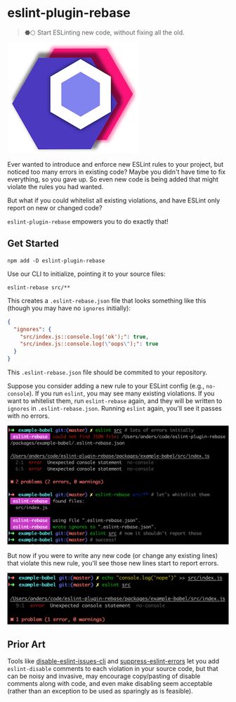 # eslint-plugin-rebase
> ⬣⬡ Start ESLinting new code, without fixing all the old.

![logo](docs/logo-300.png)

Ever wanted to introduce and enforce new ESLint rules to your project, but noticed too many errors in existing code?
Maybe you didn't have time to fix everything, so you gave up.
So even new code is being added that might violate the rules you had wanted.

But what if you could whitelist all existing violations, and have ESLint only report on new or changed code?

`eslint-plugin-rebase` empowers you to do exactly that!

## Get Started

```shell
npm add -D eslint-plugin-rebase
```

Use our CLI to initialize, pointing it to your source files:

```shell
eslint-rebase src/**
```

This creates a `.eslint-rebase.json` file that looks something like this (though you may have no `ignores` initially):

```json
{
  "ignores": {
    "src/index.js::console.log('ok');": true,
    "src/index.js::console.log(\"oops\");": true
  }
}
```

This `.eslint-rebase.json` file should be commited to your repository.

Suppose you consider adding a new rule to your ESLint config (e.g., `no-console`).
If you run `eslint`, you may see many existing violations.
If you want to whitelist them, run `eslint-rebase` again, and they will be written to `ignores` in `.eslint-rebase.json`.
Running `eslint` again, you'll see it passes with no errors.

![](docs/init.png)

But now if you were to write any new code (or change any existing lines) that violate this new rule,
you'll see those new lines start to report errors.

![](docs/new.png)

## Prior Art

Tools like [disable-eslint-issues-cli](https://github.com/akonchady/disable-eslint-issues-cli) and [suppress-eslint-errors](https://github.com/Faithlife/suppress-eslint-errors)
let you add `eslint-disable` comments to each violation in your source code,
but that can be noisy and invasive, may encourage copy/pasting of disable comments along with code,
and even make disabling seem acceptable (rather than an exception to be used as sparingly as is feasible).
